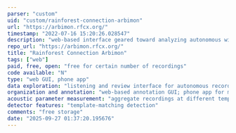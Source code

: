 ```yaml
---
parser: "custom"
uid: "custom/rainforest-connection-arbimon"
url: "https://arbimon.rfcx.org/"
timestamp: "2022-07-16 15:20:26.028547"
description: "web-based interface geared toward analyzing autonomous wildlife survey data"
repo_url: "https://arbimon.rfcx.org/"
title: "Rainforest Connection Arbimon"
tags: ["web"]
paid, free, open: "free for certain number of recordings"
code available: "N"
type: "web GUI, phone app"
data exploration: "listening and review interface for autonomous recordings; create listening playlists"
organization and annotation: "web-based annotation GUI; phone app for managing recorder deployment; web uploader that supports many common recorder timestamp formats"
acoustic parameter measurement: "aggregate recordings at different temporal and spatial scales"
detector features: "template-matching detection"
comments: "free storage"
date: "2025-09-27 01:37:20.195676"
---
```

